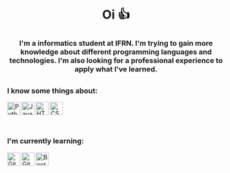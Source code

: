 
<h1 align="center"> <p>Oi 👍<p/></h1>

<h3 align="center">I'm a informatics student at IFRN. I'm trying to gain more knowledge about different programming languages and technologies. I'm also looking for a professional experience to apply what I've learned.</h3>

##

<h3 align="left">I know some things about:</h3>
<img
    align="left"
    title="Python"
    width="30px"
    src="https://github.com/user-attachments/assets/fd9c9df1-428c-448c-aba8-f29bac0496a6"
/>
<img
    align="left"
    title="JavaScript"
    width="30px"
    src="https://github.com/user-attachments/assets/2a7294cf-dbad-4c15-9df0-48de245e5a6f"
/>


<img
    align="left"
    title="HTML"
    width="30px"
    src="https://github.com/user-attachments/assets/6078cadd-3ab1-4e93-b15e-f66af60e2ab9"
/>
<img
    align="left"
    title="CSS"
    width="30px"
    src="https://github.com/user-attachments/assets/cf88ad86-2aff-4713-9702-0506bff92fa6"
/>
<br/>
<br/> 
<br/>

##

<h3 align="left">I'm currently learning:</h3>
<img
    align="left"
    title="Git"
    width="30px" 
    src="https://github.com/user-attachments/assets/72521d33-827e-477f-bcf1-884ea0b632f9"
/>

<img
    align="left"
    title="GitHub"
    width="30px"
    src="https://github.com/user-attachments/assets/438c3546-3047-487a-8335-1b296ade7ead"
/>
<img
    align="left"
    title="Bootstrap"
    width="30px"
    src="https://github.com/user-attachments/assets/38808af9-8ba0-4e76-991a-afd2cfae5ce7"
/>

<!--
**MizaelMonteiro/MizaelMonteiro** is a ✨ _special_ ✨ repository because its `README.md` (this file) appears on your GitHub profile.

Here are some ideas to get you started:

- 🔭 I’m currently working on ...
- 🌱 I’m currently learning ...
- 👯 I’m looking to collaborate on ...
- 🤔 I’m looking for help with ...
- 💬 Ask me about ...
- 📫 How to reach me: ...
- 😄 Pronouns: ...
- ⚡ Fun fact: ...
-->

